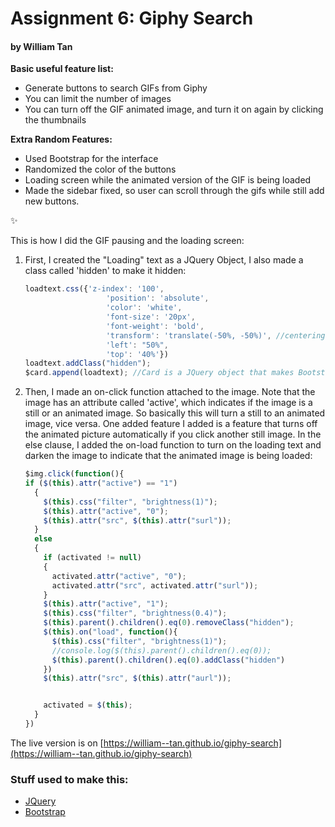 # Assignment 6: Giphy Search
####  by William Tan

**Basic useful feature list:**

 * Generate buttons to search GIFs from Giphy
 * You can limit the number of images
 * You can turn off the GIF animated image, and turn it on again by clicking the thumbnails

**Extra Random Features:**

 * Used Bootstrap for the interface
 * Randomized the color of the buttons
 * Loading screen while the animated version of the GIF is being loaded
 * Made the sidebar fixed, so user can scroll through the gifs while still add new buttons.

 :sparkles:
 
 This is how I did the GIF pausing and the loading screen:
 
 1) First, I created the "Loading" text as a JQuery Object,  I also made a class called 'hidden' to make it hidden:

    ```javascript
    loadtext.css({'z-index': '100',
                      'position': 'absolute',
                      'color': 'white',
                      'font-size': '20px',
                      'font-weight': 'bold',
                      'transform': 'translate(-50%, -50%)', //centering the text
                      'left': "50%",
                      'top': '40%'})
    loadtext.addClass("hidden");
    $card.append(loadtext); //Card is a JQuery object that makes Bootstrap Cards
    ```
2) Then, I made an on-click function attached to the image. Note that the image has an attribute called 'active', which indicates if the image is a still or an animated image. So basically this will turn a still to an animated image, vice versa. One added feature I added is a feature that turns off the animated picture automatically if you click another still image. In the else clause, I added the on-load function to turn on the loading text and darken the image to indicate that the animated image is being loaded:
    ```javascript
    $img.click(function(){
    if ($(this).attr("active") == "1")
      {
        $(this).css("filter", "brightness(1)");
        $(this).attr("active", "0");
        $(this).attr("src", $(this).attr("surl"));
      }
      else
      {
        if (activated != null)
        {
          activated.attr("active", "0");
          activated.attr("src", activated.attr("surl"));
        }
        $(this).attr("active", "1");
        $(this).css("filter", "brightness(0.4)");
        $(this).parent().children().eq(0).removeClass("hidden");
        $(this).on("load", function(){
          $(this).css("filter", "brightness(1)");
          //console.log($(this).parent().children().eq(0));
          $(this).parent().children().eq(0).addClass("hidden")
        })
        $(this).attr("src", $(this).attr("aurl"));


        activated = $(this);
      }
    })
    ```

The live version is on [https://william--tan.github.io/giphy-search](https://william--tan.github.io/giphy-search)


### Stuff used to make this:

 * [JQuery](jquery.com)
 * [Bootstrap](getbootstrap.com)
